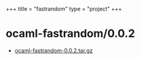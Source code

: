 +++
title = "fastrandom"
type = "project"
+++

# ocaml-fastrandom/0.0.2
* [ocaml-fastrandom-0.0.2.tar.gz](/fastrandom/ocaml-fastrandom/0.0.2/ocaml-fastrandom-0.0.2.tar.gz)